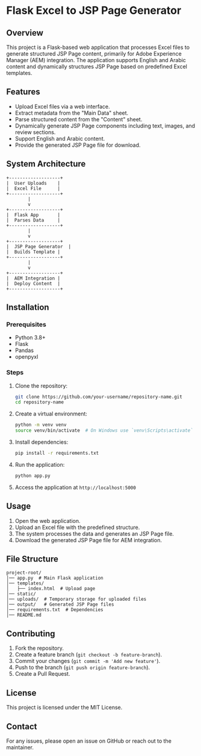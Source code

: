 # Flask Excel to JSP Page Generator

## Overview

This project is a Flask-based web application that processes Excel files to generate structured JSP Page content, primarily for Adobe Experience Manager (AEM) integration. The application supports English and Arabic content and dynamically structures JSP Page based on predefined Excel templates.

## Features

- Upload Excel files via a web interface.
- Extract metadata from the "Main Data" sheet.
- Parse structured content from the "Content" sheet.
- Dynamically generate JSP Page components including text, images, and review sections.
- Support English and Arabic content.
- Provide the generated JSP Page file for download.

## System Architecture

```
+-------------------+
|  User Uploads    |
|  Excel File      |
+-------------------+
        |
        v
+-------------------+
|  Flask App       |
|  Parses Data     |
+-------------------+
        |
        v
+-------------------+
|  JSP Page Generator  |
|  Builds Template |
+-------------------+
        |
        v
+-------------------+
|  AEM Integration |
|  Deploy Content  |
+-------------------+
```

## Installation

### Prerequisites

- Python 3.8+
- Flask
- Pandas
- openpyxl

### Steps

1. Clone the repository:
   ```bash
   git clone https://github.com/your-username/repository-name.git
   cd repository-name
   ```
2. Create a virtual environment:
   ```bash
   python -m venv venv
   source venv/bin/activate  # On Windows use `venv\Scripts\activate`
   ```
3. Install dependencies:
   ```bash
   pip install -r requirements.txt
   ```
4. Run the application:
   ```bash
   python app.py
   ```
5. Access the application at `http://localhost:5000`

## Usage

1. Open the web application.
2. Upload an Excel file with the predefined structure.
3. The system processes the data and generates an JSP Page file.
4. Download the generated JSP Page file for AEM integration.

## File Structure

```
project-root/
│── app.py  # Main Flask application
│── templates/
│   ├── index.html  # Upload page
│── static/
│── uploads/  # Temporary storage for uploaded files
│── output/   # Generated JSP Page files
│── requirements.txt  # Dependencies
│── README.md
```

## Contributing

1. Fork the repository.
2. Create a feature branch (`git checkout -b feature-branch`).
3. Commit your changes (`git commit -m 'Add new feature'`).
4. Push to the branch (`git push origin feature-branch`).
5. Create a Pull Request.

## License

This project is licensed under the MIT License.

## Contact

For any issues, please open an issue on GitHub or reach out to the maintainer.
